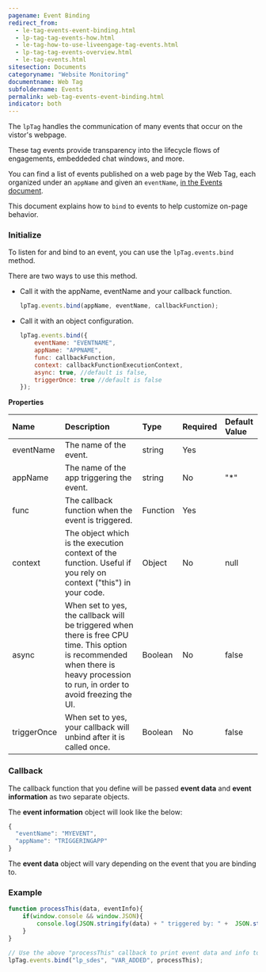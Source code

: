 ```yaml
---
pagename: Event Binding
redirect_from:
  - le-tag-events-event-binding.html
  - lp-tag-tag-events-how.html
  - le-tag-how-to-use-liveengage-tag-events.html
  - lp-tag-tag-events-overview.html
  - le-tag-events.html
sitesection: Documents
categoryname: "Website Monitoring"
documentname: Web Tag
subfoldername: Events
permalink: web-tag-events-event-binding.html
indicator: both
---
```


The `lpTag` handles the communication of many events that occur on the vistor's webpage.

These tag events provide transparency into the lifecycle flows of engagements, embeddeded chat windows, and more.

You can find a list of events published on a web page by the Web Tag, each organized under an `appName` and given an `eventName`, [in the Events document](le-tag-events-events.html).

This document explains how to `bind` to events to help customize on-page behavior.

### Initialize

To listen for and bind to an event, you can use the `lpTag.events.bind` method.

There are two ways to use this method.

- Call it with the appName, eventName and your callback function.

    ```javascript
    lpTag.events.bind(appName, eventName, callbackFunction);
    ```

- Call it with an object configuration.

    ```javascript
    lpTag.events.bind({
        eventName: "EVENTNAME",
        appName: "APPNAME",
        func: callbackFunction,
        context: callbackFunctionExecutionContext,
        async: true, //default is false,
        triggerOnce: true //default is false
    });
    ```

**Properties**

| Name | Description | Type  | Required | Default Value |
| :--- | :--- | :--- | :--- | :--- |
| eventName | The name of the event. | string | Yes | |
| appName | The name of the app triggering the event. | string | No | "*" |
|func | The callback function when the event is triggered. | Function | Yes | |
| context | The object which is the execution context of the function. Useful if you rely on context ("this") in your code. | Object | No | null |
| async | When set to yes, the callback will be triggered when there is free CPU time. This option is recommended when there is heavy procession to run, in order to avoid freezing the UI. | Boolean | No | false |
| triggerOnce  | When set to yes, your callback will unbind after it is called once.  | Boolean | No | false |

### Callback

The callback function that you define will be passed **event data** and **event information** as two separate objects.

The **event information** object will look like the below:

```javascript
{
  "eventName": "MYEVENT",
  "appName": "TRIGGERINGAPP"
}
```

The **event data** object will vary depending on the event that you are binding to.

### Example

```javascript
function processThis(data, eventInfo){
    if(window.console && window.JSON){
        console.log(JSON.stringify(data) + " triggered by: " +  JSON.stringify(eventInfo));
    }
}

// Use the above "processThis" callback to print event data and info to the console
lpTag.events.bind("lp_sdes", "VAR_ADDED", processThis);
```